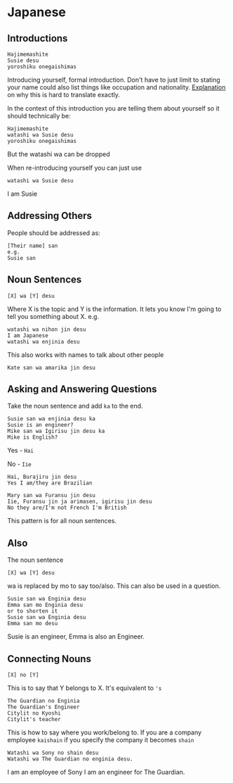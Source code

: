 # Japanese

## Introductions

```
Hajimemashite
Susie desu
yoroshiku onegaishimas
```

Introducing yourself, formal introduction. Don't have to just limit to stating your name could also list things like occupation and nationality. [Explanation](https://www.tofugu.com/japanese/yoroshiku-onegaishimasu-meaning/) on why this is hard to translate exactly.

In the context of this introduction you are telling them about yourself so it should technically be:

```
Hajimemashite
watashi wa Susie desu
yoroshiku onegaishimas
```

But the watashi wa can be dropped

When re-introducing yourself you can just use

```
watashi wa Susie desu
```

I am Susie

## Addressing Others

People should be addressed as:

```
[Their name] san
e.g.
Susie san
```

## Noun Sentences

```
[X] wa [Y] desu
```

Where X is the topic and Y is the information. It lets you know I'm going to tell you something about X. e.g.

```
watashi wa nihon jin desu
I am Japanese
watashi wa enjinia desu
```

This also works with names to talk about other people

```
Kate san wa amarika jin desu
```

## Asking and Answering Questions

Take the noun sentence and add `ka` to the end.

```
Susie san wa enjinia desu ka
Susie is an engineer?
Mike san wa Igirisu jin desu ka
Mike is English?
```

Yes - `Hai`

No - `Iie`

```
Hai, Burajiru jin desu
Yes I am/they are Brazilian

Mary san wa Furansu jin desu
Iie, Furansu jin ja arimasen, igirisu jin desu
No they are/I'm not French I'm British
```

This pattern is for all noun sentences.

## Also

The noun sentence

```
[X] wa [Y] desu
```

wa is replaced by mo to say too/also. This can also be used in a question.

```
Susie san wa Enginia desu
Emma san mo Enginia desu
or to shorten it
Susie san wa Enginia desu
Emma san mo desu
```

Susie is an engineer, Emma is also an Engineer.

## Connecting Nouns

```
[X] no [Y]
```

This is to say that Y belongs to X. It's equivalent to `'s`

```
The Guardian no Enginia
The Guardian's Engineer
Citylit no Kyoshi
Citylit's teacher
```

This is how to say where you work/belong to. If you are a company employee `kaishain` if you specify the company it becomes `shain`

```
Watashi wa Sony no shain desu
Watashi wa The Guardian no enginia desu.
```

I am an employee of Sony
I am an engineer for The Guardian.
